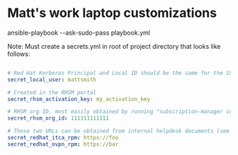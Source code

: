 # Matt's work laptop customizations

ansible-playbook --ask-sudo-pass playbook.yml

Note: Must create a secrets.yml in root of project directory that looks like follows:

```yaml

# Red Hat Kerberos Principal and Local ID should be the same for the SSSD role to work
secret_local_user: mattsmith

# Created in the RHSM portal
secret_rhsm_activation_key: my_activation_key

# RHSM org ID, most easily obtained by running "subscription-manager identity" on an existing RHEL system connected to your account on RHSM
secret_rhsm_org_id: 111111111111

# These two URLs can be obtained from internal helpdesk documents (see Matt's Mojo)
secret_redhat_itca_rpm: https://foo
secret_redhat_ovpn_rpm: https://bar

```
